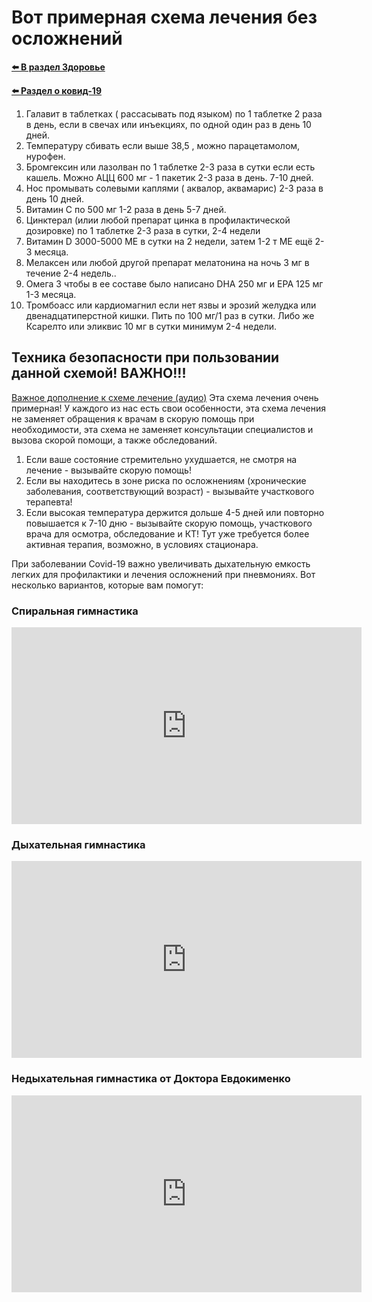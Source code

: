 # Вот примерная схема лечения без осложнений

**[⬅️ В раздел Здоровье](../../../HOME.md#здоровье)**

**[⬅️ Раздел о ковид-19](./covid-19.md)**

1. Галавит в таблетках ( рассасывать под языком) по 1 таблетке 2 раза в день, если в свечах или инъекциях, по одной один раз в день 10 дней.
2. Температуру сбивать если выше 38,5 , можно парацетамолом, нурофен.
3. Бромгексин или лазолван по 1 таблетке 2-3 раза в сутки если есть кашель. Можно АЦЦ 600 мг - 1 пакетик 2-3 раза в день. 7-10 дней.
4. Нос промывать солевыми каплями ( аквалор, аквамарис) 2-3 раза в день 10 дней.
5. Витамин С по 500 мг 1-2 раза в день 5-7 дней.
6. Цинктерал (илии любой препарат цинка в профилактической дозировке) по 1 таблетке 2-3 раза в сутки, 2-4 недели
7. Витамин D 3000-5000 МЕ в сутки на 2 недели, затем 1-2 т МЕ ещё 2-3 месяца.
8. Мелаксен или любой другой препарат мелатонина на ночь 3 мг в течение 2-4 недель..
9. Омега 3 чтобы в ее составе было написано DHA 250 мг и EPA 125 мг 1-3 месяца.
10. Тромбоасс или кардиомагнил если нет язвы и эрозий желудка или двенадцатиперстной кишки. Пить по 100 мг/1 раз в сутки. Либо же Ксарелто или эликвис 10 мг в сутки минимум 2-4 недели.

## Техника безопасности при пользовании данной схемой! ВАЖНО!!!

<a target="_blank" href="https://nd.nl.tab.digital/s/xPoGK3RXYe8E8TK">Важное дополнение к схеме лечение (аудио)</a>
Эта схема лечения очень примерная! У каждого из нас есть свои особенности, эта схема лечения не заменяет обращения к врачам в скорую помощь при необходимости, эта схема не заменяет консультации специалистов и вызова скорой помощи, а также обследований.

1. Если ваше состояние стремительно ухудшается, не смотря на лечение - вызывайте скорую помощь!
2. Если вы находитесь в зоне риска по осложнениям (хронические заболевания, соответствующий возраст) - вызывайте участкового терапевта!
3. Если высокая температура держится дольше 4-5 дней или повторно повышается к 7-10 дню - вызывайте скорую помощь, участкового врача для осмотра, обследование и КТ! Тут уже требуется более активная терапия, возможно, в условиях стационара.

При заболевании Covid-19 важно увеличивать дыхательную емкость легких для профилактики и лечения осложнений при пневмониях. Вот несколько вариантов, которые вам помогут:

### Спиральная гимнастика

<iframe width="560" height="315" src="https://www.youtube.com/embed/VQLBFvzB_I4" title="YouTube video player" frameborder="0" allow="accelerometer; autoplay; clipboard-write; encrypted-media; gyroscope; picture-in-picture" allowfullscreen></iframe>

### Дыхательная гимнастика

<iframe width="560" height="315" src="https://www.youtube.com/embed/ae3dc6UYsWs" title="YouTube video player" frameborder="0" allow="accelerometer; autoplay; clipboard-write; encrypted-media; gyroscope; picture-in-picture" allowfullscreen></iframe>

### Недыхательная гимнастика от Доктора Евдокименко

<iframe width="560" height="315" src="https://www.youtube.com/embed/VkJjDYAZqms" title="YouTube video player" frameborder="0" allow="accelerometer; autoplay; clipboard-write; encrypted-media; gyroscope; picture-in-picture" allowfullscreen></iframe>
